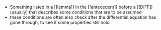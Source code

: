 - Something listed in a [[lemma]] in the [[antecedent]] before a [[DIFF]] (usually) that describes some conditions that are to be assumed
- these conditions are often also check after the differential equation has gone through, to see if some properties still hold
